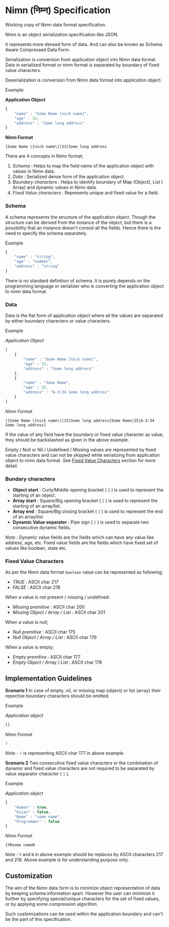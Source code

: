 # Nimn (निम्न) Specification
Working copy of Nimn data format specification.

Nimn is an object serialization specification like JSON.

It represents more densed form of data. And can also be known as Schema Aware Compressed Data Form.

Serialization is conversion from application object into Nimn data format. Data in serialized format or nimn format is separated by boundary of fixed value characters.

Deserialization is conversion from Nimn data format into application object.

Example:

**Application Object**

```js
{
    "name" : "Some Name [nick name]",
    "age" : 33,
    "address" : "Some long address"
}
```

**Nimn Format**
```
{Some Name \[nick name\]|33|Some long address
```

There are 4 concepts in Nimn format;

1. *Schema*                     : Helps to map the field name of the application object with values in Nimn data.
2. *Data*                       : Serialized dense form of the application object.
3. *Boundary characters*        : Helps to identify boundary of Map (Object), List ( Array) and dynamic values in Nimn data.
4. *Fixed Value characters*     : Represents unique and fixed value for a field.

### Schema

A schema represents the structure of the application object. Though the structure can be derived from the instance of the object, but there is a possibility that an instance doesn't consist all the fields. Hence there is the need to specify the schema separately.

Example

```js
{
    "name" : "string",
    "age" : "number",
    "address" : "string"    
}
```

There is no standard definition of schema. It is purely depends on the programming language or serializer who is converting the application object to nimn data format.

### Data

Data is the flat form of application object where all the values are separated by either boundary characters or value characters.

Example

*Application Object*
```js
[
    {
        "name" : "Some Name [nick name]",
        "age" : 33,
        "address" : "Some long address"
    },
    {
        "name" : "Some Name",
        "age" : 35,
        "address" : "A-3:34 Some long address"
    }
]
```
*Nimn Format*
```
[{Some Name \[nick name\]|33|Some long address{Some Name|35|A-3:34 Some long address]
```

If the value of any field have the boundary or fixed value character as value, they should be backslashed as given in the above example.

Empty / Null or Nil / Undefined / Missing values are represented by fixed value characters and can not be skipped while serializing from application object to nimn data format. See [Fixed Value Characters](https://github.com/nimndata/spec/blob/master/SPEC.md#fixed-value-characters) section for more detail.

### Bundary characters

* **Object start** : Curly/Middle opening bracket ( `{` ) is used to represent the starting of an object.
* **Array start**   : Square/Big opening bracket ( `[` ) is used to represent the starting of an array/list.
* **Array end**     : Square/Big closing bracket ( `]` ) is used to represent the end of an array/list.
* **Dynamic Value separater** : Pipe sign ( `|` ) is used to separate two consecutive dynamic fields.

*Note* :  Dynamic value fields are the fields which can have any value like address, age, etc. Fixed value fields are the fields which have fixed set of values like boolean, state etc.

### Fixed Value Characters

As per the Nimn data format `boolean` value can be represented as following;

* *TRUE*  : ASCII char 217
* *FALSE* : ASCII char 218

When a value is not present / missing / undefined:

* *Missing premitive* : ASCII char 200
* *Missing Object / Array / List* : ASCII char 201

When a value is null;

* *Null premitive* : ASCII char 175
* *Null Object / Array / List* : ASCII char 176

When a value is empty;

* *Empty premitive* : ASCII char 177
* *Empty Object / Array / List* : ASCII char 178

## Implementation Guidelines
**Scenario 1** In case of empty, nil, or missing map (object) or list (array) their repective boundary characters should be omitted.

Example

*Application object*
```js
[]
```

*Nimn Format*
```
!
```

*Note* - `!` is representing ASCII char 177 in above example.

**Scenario 2** Two consecutive fixed value characters or the combination of dynamic and fixed value characters are not required to be separated by value separator character ( `|` ).

Example

*Application object*
```js
{
    "Human" : true,
    "Asian" : false,
    "Name" : "some name",
    "Programmer" : false
}
```

*Nimn Format*
```
{YNsome nameN
```

*Note* : `Y` and `N` in above example should be replaces by ASCII characters 217 and 218. Above example is for understanding purpose only.

## Customization

The aim of the Nimn data form is to minimize object representation of data by keeping schema information apart. However the user can minimize it further by specifying special/unique characters for the set of fixed values, or by applying some compression algorithm.

Such customizations can be used within the application boundary and can't be the part of this specification.

